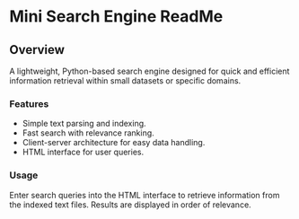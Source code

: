 # Mini Search Engine ReadMe

## Overview

A lightweight, Python-based search engine designed for quick and efficient information retrieval within small datasets or specific domains.

### Features

- Simple text parsing and indexing.
- Fast search with relevance ranking.
- Client-server architecture for easy data handling.
- HTML interface for user queries.

### Usage

Enter search queries into the HTML interface to retrieve information from the indexed text files. Results are displayed in order of relevance.
